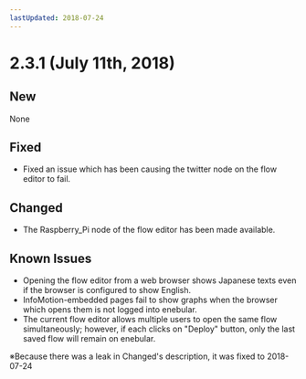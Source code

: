 ```yaml
---
lastUpdated: 2018-07-24
---
```


# 2.3.1 (July 11th, 2018)

## New

None

## Fixed

- Fixed an issue which has been causing the twitter node on the flow editor to fail.

## Changed

- The Raspberry_Pi node of the flow editor has been made available.

## Known Issues

* Opening the flow editor from a web browser shows Japanese texts even if the browser is configured to show English.
* InfoMotion-embedded pages fail to show graphs when the browser which opens them is not logged into enebular.
* The current flow editor allows multiple users to open the same flow simultaneously; however, if each clicks on "Deploy" button, only the last saved flow will remain on enebular.

※Because there was a leak in Changed's description, it was fixed to 2018-07-24